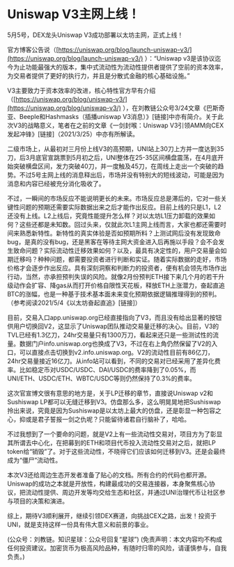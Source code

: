 # Uniswap V3主网上线！

5月5号，DEX龙头Uniswap V3成功部署以太坊主网，正式上线！

官方博客公告说（[https://uniswap.org/blog/launch-uniswap-v3/](https://uniswap.org/blog/launch-uniswap-v3/) ）：“Uniswap v3是该协议迄今为止功能最强大的版本，集中式流动性为流动性提供者提供了空前的资本效率，为交易者提供了更好的执行力，并且是分散式金融的核心基础设施。”

V3主要致力于资本效率的改进，核心特性官方早有介绍（[https://uniswap.org/blog/uniswap-v3/](https://uniswap.org/blog/uniswap-v3/) ），在刘教链公众号3/24文章《巴斯奇亚、Beeple和Hashmasks（插播uniswap V3消息）》\[链接\]中亦有简介。关于此次V3的战略意义，笔者在之前的文章《一剑封喉：Uniswap V3引领AMM向CEX发起冲锋》\[链接\]（2021/3/25）中亦有所解读。

二级市场上，从最初对三月份上线V3的高预期，UNI站上30刀上方并一度达到35刀，后3月底官宣跳票到5月初之后，UNI整体在25-35区间横盘震荡，在4月底开始突破横盘区间，发力突破40刀，并一度触及45刀，在周线上走出一个突破的趋势。不过5号主网上线的消息释出后，市场并没有特别大的短线波动，可能是因为消息和内容已经被充分消化吸收了。

不过，一瞬间的市场反应不能说明更长的未来。市场反应总是滞后的，它对一些关键性问题的预期还需要实际数据出来之后才能作出反应。目前上线的只是L1，L2还没有上线。L2上线后，究竟性能提升怎么样？对以太坊L1压力卸载的效果如何？这些还都是未知数。回过头来，仅就此次L1主网上线而言，大家也都还需要时间来熟悉新特性。新特性的真实体验是否如预期所料？上测试网后没有发现致命bug，是真的没有bug，还是黑客在等待主网大资金进入后再施以手段？会不会发生致命问题？实际流动性迁移效果如何？以及，最具有决定性的，用户交易量会如期迁移吗？种种问题，都需要投资者进行判断和实证。随着实际数据的走好，市场价格才会逐步作出反应。具有深刻洞察和判断力的投资者，便有机会领先市场作出行动，当然，亦承担预判失误的风险。就像2月份预判ETH接下来几个月的若干升级动作会扩容、降gas从而打开价格自限性天花板，释放ETH上涨潜力，奋起直追BTC的涨幅，也是一种基于技术基本面未来变化预期依据逻辑推理得到的预判。（参考阅读2021/5/4《以太坊奋起直追》\[链接\]）

目前，交易入口app.uniswap.org已经直接指向了V3，而且没有给出显著的按钮供用户切换回V2，这显示了Uniswap团队推动交易量迁移的决心。目前，V3的TVL已经有1.3亿刀，24hr交易量只有1300万刀，看起来还只是一些测试性的流量。数据门户info.uniswap.org也换成了V3，不过在右上角仍然保留了V2的入口，可以直接点击切换到v2.info.uniswap.org。V2的流动性目前有86亿刀，24hr交易量接近16亿刀。从info站可以看到，不同的交易对已经采用了差异化费率。比如稳定币对USDC/USDC、DAI/USDC的费率降到了0.05%，而UNI/ETH、USDC/ETH、WBTC/USDC等则仍然保持了0.3%的费率。

这次官宣博文很有意思的地方是，关于LP迁移的章节，直接说Uniswap v2和Sushiswap LP都可以无缝迁移到V3。仿盘那么多，这么明晃晃地把Sushiswap拎出来说，究竟是因为Sushiswap是以太坊上最大的仿盘，还是彰显一种包容之心，抑或是君子誓报一剑之仇呢？只能留待诸君自行脑补了，哈哈。

不过我想到了一个要命的问题，就是V2上有一些流动性交易对，项目方为了彰显其所谓去中心化，在把募到的ETH和项目代币投入流动性交易对之后，就把LP token给“销毁”了。对于这些流动性，不晓得它们应该如何迁移到V3。还是会最终成为“僵尸”流动性。

本次V3还给周边生态开发者准备了贴心的文档。所有合约的代码也都开源。Uniswap的成功之本就是开放性，构建最成功的交易连接器，本身聚焦核心协议，把流动性提供、周边开发等均交给生态和社区，并通过UNI治理代币让社区参与项目的决策和演进。

综上，期待V3顺利展开，继续引领DEX赛道，向挑战CEX之路，出发！投资于UNI，就是支持这样一份具有伟大意义和前景的事业。

\(公众号：刘教链。知识星球：公众号回复“星球”\)  \(免责声明：本文内容均不构成任何投资建议。加密货币为极高风险品种，有随时归零的风险，请谨慎参与，自我负责。\)

